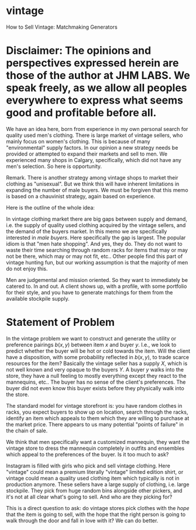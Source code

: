 # vintage
How to Sell Vintage: Matchmaking Generators

# Disclaimer: The opinions and perspectives expressed herein are those of the author at JHM LABS. We speak freely, as we allow all peoples everywhere to express what seems good and profitable before all. 

We have an idea here, born from experience in my own personal search for quality used men's clothing. 
There is large market of vintage sellers, who mainly focus on women's clothing. This is because of many "environmental" supply factors. In our opinion a new strategy needs be provided or attempted to expand their markets and sell to men.
We experienced many shops in Calgary, specifically, which did not have any men's selection. So here is opportunity. 

Remark. There is another strategy among vintage shops to market their clothing as "unisexual". But we think this will have inherent limitations in expanding the number of male buyers. We must be forgiven that this memo is based on a chauvinist strategy, again based on experience. 

Here is the outline of the whole idea:

In vintage clothing market there are big gaps between supply and demand, i.e. the supply of quality used clothing acquired by the vintage sellers, and the demand of the buyers market. In this memo we are specifically interested in *male buyers*. Here specifically the gap is largest. The popular idiom is that "men hate shopping". And yes, they do. They do not want to waste their time searching through random racks for items that may or may not be there, which may or may not fit, etc.. Other people find this part of vintage hunting fun, but our working assumption is that the majority of men do not enjoy this.

Men are judgemental and mission oriented. So they want to immediately be catered to. In and out. A client shows up, with a profile, with some portfolio for their style, and you have to generate matchings for them from the available stockpile supply. 

# Statement of Problem

In the vintage problem we want to construct and generate the utility or preference pairings $b(x,y)$ between item $x$ and buyer $y$. I.e., we look to predict whether the buyer will be hot or cold towards the item. Will the client have a disposition, with some probability reflected in $b(x,y)$, to trade scarce resources for the item?
Basically the vintage seller has a supply $X$, which is not well known and very opaque to the buyers $Y$. A buyer $y$ walks into the store, they have a null feeling to mostly everything except they react to the mannequins, etc.. The buyer has no sense of the client's preferences. The buyer did not even know this buyer exists before they physically walk into the store.


The standard model for vintage storefront is: you have random clothes in racks, you expect buyers to show up on location, search through the racks, identify an item which appeals to them which they are willing to purchase at the market price. There appears to us many potential "points of failure" in the chain of sale.

We think that men specifically want a customized mannequin, they want the vintage store to dress the mannequin completely in outfits and ensembles which appeal to the preferences of the buyer. Is it too much to ask?


Instagram is filled with girls who pick and sell vintage clothing. Here "vintage" could mean a premium literally "vintage" limited edition shirt, or vintage could mean a quality used clothing item which typically is not in production anymore. These sellers have a large supply of clothing, i.e. large stockpile. They pick from huge random bins alongside other pickers, and it's not at all clear what's going to sell. And who are they picking for?

This is a direct question to ask: do vintage stores pick clothes with the *hope* that the item is going to sell, with the hope that the right person is going to walk through the door and fall in love with it? We can do better.






